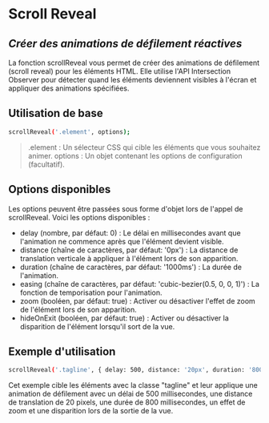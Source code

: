# Scroll Reveal
## _Créer des animations de défilement réactives_

La fonction scrollReveal vous permet de créer des animations de défilement (scroll reveal) pour les éléments HTML. Elle utilise l'API Intersection Observer pour détecter quand les éléments deviennent visibles à l'écran et appliquer des animations spécifiées.

## Utilisation de base

```sh
scrollReveal('.element', options);
```
>    .element : Un sélecteur CSS qui cible les éléments que vous souhaitez animer.
    options : Un objet contenant les options de configuration (facultatif).

## Options disponibles

Les options peuvent être passées sous forme d'objet lors de l'appel de scrollReveal. Voici les options disponibles :

- delay (nombre, par défaut: 0) : Le délai en millisecondes avant que l'animation ne commence après que l'élément devient visible.
- distance (chaîne de caractères, par défaut: '0px') : La distance de translation verticale à appliquer à l'élément lors de son apparition.
- duration (chaîne de caractères, par défaut: '1000ms') : La durée de l'animation.
- easing (chaîne de caractères, par défaut: 'cubic-bezier(0.5, 0, 0, 1)') : La fonction de temporisation pour l'animation.
- zoom (booléen, par défaut: true) : Activer ou désactiver l'effet de zoom de l'élément lors de son apparition.
- hideOnExit (booléen, par défaut: true) : Activer ou désactiver la disparition de l'élément lorsqu'il sort de la vue.

## Exemple d'utilisation

```sh
scrollReveal('.tagline', { delay: 500, distance: '20px', duration: '800ms', zoom: true, hideOnExit: true });
```

Cet exemple cible les éléments avec la classe "tagline" et leur applique une animation de défilement avec un délai de 500 millisecondes, une distance de translation de 20 pixels, une durée de 800 millisecondes, un effet de zoom et une disparition lors de la sortie de la vue.
